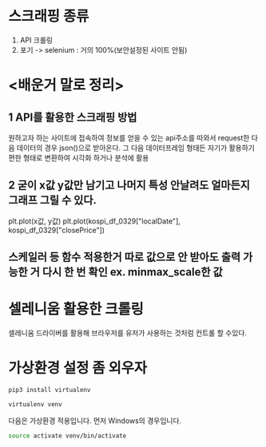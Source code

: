 # 스크래핑 종류
1. API 크롤링
2. 포기 -> selenium : 거의 100%(보안설정된 사이트 안됨)


# <배운거 말로 정리>
## 1 API를 활용한 스크래핑 방법
원하고자 하는 사이트에 접속하여 정보를 얻을 수 있는 api주소를 따와서 request한 다음 데이터의 경우 json()으로 받아온다.
그 다음 데이터프레임 형태든 자기가 활용하기 편한 형태로 변환하여 시각화 하거나 분석에 활용

## 2 굳이 x값 y값만 남기고 나머지 특성 안날려도 얼마든지 그래프 그릴 수 있다.
plt.plot(x값, y값)
plt.plot(kospi_df_0329["localDate"], kospi_df_0329["closePrice"])

## 스케일러 등 함수 적용한거 따로 값으로 안 받아도 출력 가능한 거 다시 한 번 확인 ex. minmax_scale한 값
<!-- 
plt.figure(figsize=(20, 8))
plt.plot(kospi_df_0329["localDate"], minmax_scale(kospi_df_0329["closePrice"]), "r*:", label="kospi")
plt.plot(kosdaq_df_0329["localDate"],minmax_scale(kosdaq_df_0329["closePrice"]), "bo:", label="kosdaq")
plt.plot(usd_df_0329["localDate"],   minmax_scale(usd_df_0329["closePrice"]), "g^--", label="usd")
plt.xticks(rotation=45, fontsize=7)
plt.legend()
plt.show() -->



# 셀레니움 활용한 크롤링
셀레니움 드라이버를 활용해 브라우저를 유저가 사용하는 것처럼 컨트롤 할 수있다.



# 가상환경 설정 좀 외우자


```bash
pip3 install virtualenv
```


```bash
virtualenv venv
```

다음은 가상환경 적용입니다. 먼저 Windows의 경우입니다.

```bash
source activate venv/bin/activate
```